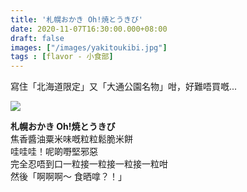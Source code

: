 ```yaml
---
title: '札幌おかき Oh!焼とうきび'
date: 2020-11-07T16:30:00.000+08:00
draft: false
images: ["/images/yakitoukibi.jpg"]
tags : [flavor - 小食部]
---
```

 
寫住「北海道限定」又「大通公園名物」咁，好難唔買嘅...

![](/images/yakitoukibi.jpg)

**札幌おかき Oh!焼とうきび**  
焦香醬油粟米味嘅粒粒鬆脆米餅  
哇哇哇！呢啲嘢堅邪惡  
完全忍唔到口一粒接一粒接一粒接一粒咁  
然後「啊啊啊～ 食晒嗱？！」  
